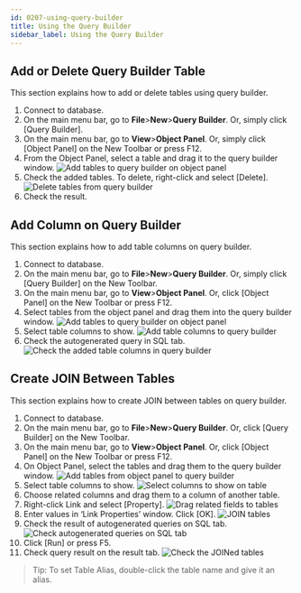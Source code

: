 ```yaml
---
id: 0207-using-query-builder
title: Using the Query Builder
sidebar_label: Using the Query Builder
---
```


## Add or Delete Query Builder Table

This section explains how to add or delete tables using query builder.

1. Connect to database.
2. On the main menu bar, go to **File**>**New**>**Query Builder**. Or, simply click [Query Builder].
3. On the main menu bar, go to **View**>**Object Panel**. Or, simply click [Object Panel] on the New Toolbar or press F12.
4. From the Object Panel, select a table and drag it to the query builder window.
![Add tables to query builder on object panel](https://s3.ap-northeast-2.amazonaws.com/sqlgate-manual-content/19E5C591A4FD401B062E756EAA2004EF.jpg)
5. Check the added tables. To delete, right-click and select [Delete].
![Delete tables from query builder](https://s3.ap-northeast-2.amazonaws.com/sqlgate-manual-content/7A4208C3014CAF14DEBBF40BE886F431.jpg)
6. Check the result.


## Add Column on Query Builder

This section explains how to add table columns on query builder.

1. Connect to database.
2. On the main menu bar, go to **File**>**New**>**Query Builder**. Or, simply click [Query Builder] on the New Toolbar.
3. On the main menu bar, go to **View**>**Object Panel**. Or, click [Object Panel] on the New Toolbar or press F12.
4. Select tables from the object panel and drag them into the query builder window.
![Add tables to query builder on object panel](https://s3.ap-northeast-2.amazonaws.com/sqlgate-manual-content/F1D37BE6232783D921276E27C243F148.jpg)
5. Select table columns to show.
![Add table columns to query builder](https://s3.ap-northeast-2.amazonaws.com/sqlgate-manual-content/CA148052A99D1287C03E3B8C8763A85E.jpg)
6. Check the autogenerated query in SQL tab.
![Check the added table columns in query builder](https://s3.ap-northeast-2.amazonaws.com/sqlgate-manual-content/0F875874F8B7B5490EBE16B817B724CC.jpg)


## Create JOIN Between Tables

This section explains how to create JOIN between tables on query builder.

1. Connect to database.
2. On the main menu bar, go to **File**>**New**>**Query Builder**. Or, click [Query Builder] on the New Toolbar.
3. On the main menu bar, go to **View**>**Object Panel**. Or, click [Object Panel] on the New Toolbar or press F12.
4. On Object Panel, select the tables and drag them to the query builder window.
![Add tables from object panel to query builder](https://s3.ap-northeast-2.amazonaws.com/sqlgate-manual-content/F1D37BE6232783D921276E27C243F148.jpg)
5. Select table columns to show.
![Select columns to show on table](https://s3.ap-northeast-2.amazonaws.com/sqlgate-manual-content/CA148052A99D1287C03E3B8C8763A85E.jpg)
6. Choose related columns and drag them to a column of another table.
7. Right-click Link and select [Property].
![Drag related fields to tables](https://s3.ap-northeast-2.amazonaws.com/sqlgate-manual-content/6E13814ECE514320351239915B801BA1.jpg)
8. Enter values in ‘Link Properties’ window. Click [OK].
![JOIN tables](https://s3.ap-northeast-2.amazonaws.com/sqlgate-manual-content/38A5E80FF0B9AC33E41EC9B447954AB7.jpg)
9. Check the result of autogenerated queries on SQL tab.
![Check autogenerated queries on SQL tab](https://s3.ap-northeast-2.amazonaws.com/sqlgate-manual-content/B4B85D41B1EC2786324ED33C1CA5B760.jpg)
10. Click [Run] or press F5.
11. Check query result on the result tab.
![Check the JOINed tables](https://s3.ap-northeast-2.amazonaws.com/sqlgate-manual-content/FF8239EF7AD948B6AC8EE7F9EDF68744.jpg)

> Tip: To set Table Alias, double-click the table name and give it an alias.